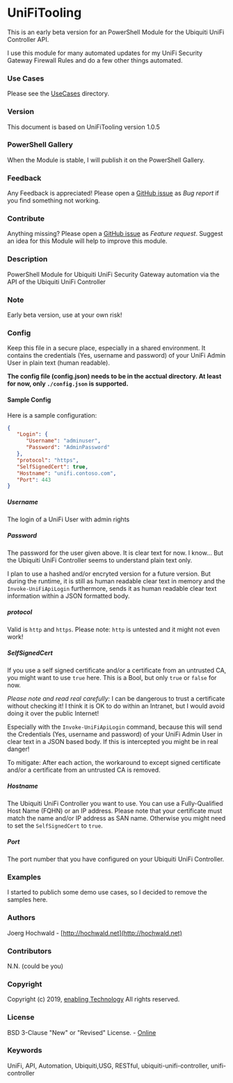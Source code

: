 # UniFiTooling

This is an early beta version for an PowerShell Module for the Ubiquiti UniFi Controller API.

I use this module for many automated updates for my UniFi Security Gateway Firewall Rules and do a few other things automated.

### Use Cases

Please see the [UseCases](https://github.com/jhochwald/UniFiTooling/tree/master/release/UniFiTooling/UseCases) directory.

### Version

This document is based on UniFiTooling version 1.0.5

### PowerShell Gallery

When the Module is stable, I will publish it on the PowerShell Gallery.

### Feedback

Any Feedback is appreciated! Please open a [GitHub issue](https://github.com/jhochwald/UniFiTooling/issues/issues/new/choose) as *Bug report* if you find something not working.

### Contribute

Anything missing? Please open a [GitHub issue](https://github.com/jhochwald/UniFiTooling/issues/issues/new/choose) as *Feature request*. Suggest an idea for this Module will help to improve this module.

### Description

PowerShell Module for Ubiquiti UniFi Security Gateway automation via the API of the Ubiquiti UniFi Controller

### Note

Early beta version, use at your own risk!

### Config

Keep this file in a secure place, especially in a shared environment. It contains the credentials (Yes, username and password) of your UniFi Admin User in plain text (human readable).

**The config file (config.json) needs to be in the acctual directory. At least for now, only `./config.json` is supported.**

#### Sample Config

Here is a sample configuration:

```json
{
   "Login": {
      "Username": "adminuser",
      "Password": "AdminPassword"
   },
   "protocol": "https",
   "SelfSignedCert": true,
   "Hostname": "unifi.contoso.com",
   "Port": 443
}
```

##### Username

The login of a UniFi User with admin rights

##### Password

The password for the user given above. It is clear text for now. I know... But the Ubiquiti UniFi Controller seems to understand plain text only.

I plan to use a hashed and/or encryted version for a future version. But during the runtime, it is still as human readable clear text in memory and the `Invoke-UniFiApiLogin` furthermore, sends it as human readable clear text information within a JSON formatted body.

##### protocol

Valid is `http` and `https`. Please note: `http` is untested and it might not even work!

##### SelfSignedCert

If you use a self signed certificate and/or a certificate from an untrusted CA, you might want to use `true` here.
This is a Bool, but only `true` or `false` for now.

*Please note and read real carefully:*
I can be dangerous to trust a certificate without checking it! I think it is OK to do within an Intranet, but I would avoid doing it over the public Internet!

Especially with the `Invoke-UniFiApiLogin` command, because this will send the Credentials (Yes, username and password) of your UniFi Admin User in clear text in a JSON based body. If this is intercepted you might be in real danger!

To mitigate: After each action, the workaround to except signed certificate and/or a certificate from an untrusted CA is removed.

##### Hostname

The Ubiquiti UniFi Controller you want to use. You can use a Fully-Qualified Host Name (FQHN) or an IP address. Please note that your certificate must match the name and/or IP address as SAN name. Otherwise you might need to set the `SelfSignedCert` to `true`.

##### Port

The port number that you have configured on your Ubiquiti UniFi Controller.

### Examples

I started to publich some demo use cases, so I decided to remove the samples here.

### Authors

Joerg Hochwald - [http://hochwald.net](http://hochwald.net)

### Contributors

N.N. (could be you)

### Copyright

Copyright (c) 2019, [enabling Technology](http://www.enatec.io)
All rights reserved.

### License

BSD 3-Clause "New" or "Revised" License. - [Online](https://github.com/jhochwald/UniFiTooling/blob/master/LICENSE)

### Keywords

UniFi, API, Automation, Ubiquiti,USG, RESTful, ubiquiti-unifi-controller, unifi-controller
